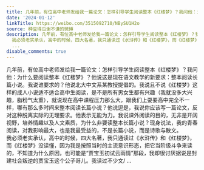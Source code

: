 ```yaml
---
title: 几年前，有位高中老师发给我一篇论文：怎样引导学生阅读整本《红楼梦》？我问他：为什么要阅读整本《红楼梦》？他说这是现在语文教学的新要求：整本阅读长篇小说...
date: '2024-01-12'
linkTitle: https://weibo.com/3515092710/NBySU1H2o
source: 种豆得瓜谢不谦的微博
description: 几年前，有位高中老师发给我一篇论文：怎样引导学生阅读整本《红楼梦》？我问他：为什么要阅读整本《红楼梦》？他说这是现在语文教学的新要求：整本阅读长篇小说。我说谁要求的？他说北大中文系某教授提倡的。我说且不说《红楼梦》这样的成人小说适不适合高中生阅读，是不是所有男女生都有兴趣（我就没多大兴趣，脂粉气太重），就说现在高中课程压力那么大，跟我们上耍耍高中完全不一样，哪有那么多时间来整本阅读长篇小说？他说逗是，我说你应该写一篇论文，反对这种脱离实际的无理要求。他表示无能为力。我说课外阅读的目的，无非是开阔视野，培养情趣以及人文素质，为什么非要读整本长篇小说？现身说法，我的青春阅读，对我影响最大，也是我最受益的，不是长篇小说，而是诗歌与散文。<br>
  我必须老实承认，高中的时候，四大名著，我只通读过《水浒传》和《红楼梦》，而《红楼梦》没读懂，因为我是按照当时的主流意识形态，把它当阶级斗争来读的，不知道为什么原因，也可能是“贾宝玉初试云雨情”那段，我却很讨厌据说是封建社会叛逆的贾宝玉这个公子哥儿。我读过不少文/
  ...
disable_comments: true
---
```

几年前，有位高中老师发给我一篇论文：怎样引导学生阅读整本《红楼梦》？我问他：为什么要阅读整本《红楼梦》？他说这是现在语文教学的新要求：整本阅读长篇小说。我说谁要求的？他说北大中文系某教授提倡的。我说且不说《红楼梦》这样的成人小说适不适合高中生阅读，是不是所有男女生都有兴趣（我就没多大兴趣，脂粉气太重），就说现在高中课程压力那么大，跟我们上耍耍高中完全不一样，哪有那么多时间来整本阅读长篇小说？他说逗是，我说你应该写一篇论文，反对这种脱离实际的无理要求。他表示无能为力。我说课外阅读的目的，无非是开阔视野，培养情趣以及人文素质，为什么非要读整本长篇小说？现身说法，我的青春阅读，对我影响最大，也是我最受益的，不是长篇小说，而是诗歌与散文。<br> 我必须老实承认，高中的时候，四大名著，我只通读过《水浒传》和《红楼梦》，而《红楼梦》没读懂，因为我是按照当时的主流意识形态，把它当阶级斗争来读的，不知道为什么原因，也可能是“贾宝玉初试云雨情”那段，我却很讨厌据说是封建社会叛逆的贾宝玉这个公子哥儿。我读过不少文/ ...